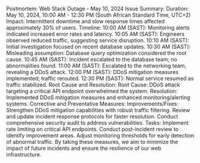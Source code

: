 Postmortem: Web Stack Outage - May 10, 2024
Issue Summary:
Duration: May 10, 2024, 10:00 AM - 12:30 PM (South African Standard Time, UTC+2)
Impact: Intermittent downtime and slow response times affected approximately 30% of users.
Timeline:
10:00 AM (SAST): Monitoring alerts indicated increased error rates and latency.
10:05 AM (SAST): Engineers observed reduced traffic, suggesting service disruption.
10:10 AM (SAST): Initial investigation focused on recent database updates.
10:30 AM (SAST): Misleading assumption: Database query optimization considered the root cause.
10:45 AM (SAST): Incident escalated to the database team; no abnormalities found.
11:00 AM (SAST): Escalated to the networking team, revealing a DDoS attack.
12:00 PM (SAST): DDoS mitigation measures implemented; traffic rerouted.
12:30 PM (SAST): Normal service resumed as traffic stabilized.
Root Cause and Resolution:
Root Cause: DDoS attack targeting a critical API endpoint overwhelmed the system.
Resolution: Implemented DDoS mitigation measures and enhanced monitoring/alerting systems.
Corrective and Preventative Measures:
Improvements/Fixes:
Strengthen DDoS mitigation capabilities with robust traffic filtering.
Review and update incident response protocols for faster resolution.
Conduct comprehensive security audit to address vulnerabilities.
Tasks:
Implement rate limiting on critical API endpoints.
Conduct post-incident review to identify improvement areas.
Adjust monitoring thresholds for early detection of abnormal traffic.
By taking these measures, we aim to minimize the impact of future incidents and ensure the resilience of our web infrastructure.
